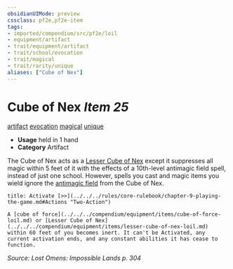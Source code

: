 ```yaml
---
obsidianUIMode: preview
cssclass: pf2e,pf2e-item
tags:
- imported/compendium/src/pf2e/loil
- equipment/artifact
- trait/equipment/artifact
- trait/school/evocation
- trait/magical
- trait/rarity/unique
aliases: ["Cube of Nex"]
---
```

# Cube of Nex *Item 25*  
[artifact](artifact-gmg.md)  [evocation](evocation.md)  [magical](magical.md)  [unique](unique.md)  

- **Usage** held in 1 hand
- **Category** Artifact

The Cube of Nex acts as a [Lesser Cube of Nex](lesser-cube-of-nex-loil.md) except it suppresses all magic within 5 feet of it with the effects of a 10th-level antimagic field spell, instead of just one school. However, spells you cast and magic items you wield ignore the [antimagic field](../../spells/antimagic-field.md) from the Cube of Nex.

```ad-embed-ability
title: Activate [>>](../../../rules/core-rulebook/chapter-9-playing-the-game.md#Actions "Two-Action")

A [cube of force](../../../compendium/equipment/items/cube-of-force-loil.md) or [Lesser Cube of Nex](../../../compendium/equipment/items/lesser-cube-of-nex-loil.md) within 60 feet of you becomes inert. It can't be Activated, any current activation ends, and any constant abilities it has cease to function.
```

*Source: Lost Omens: Impossible Lands p. 304*
